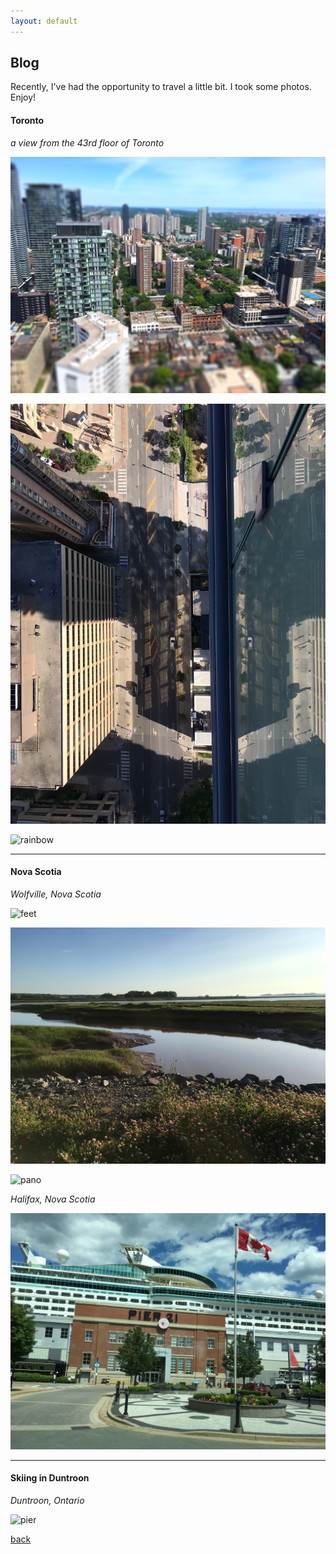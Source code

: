 ```yaml
---
layout: default
---
```


## Blog

Recently, I've had the opportunity to travel a little bit. I took some photos. Enjoy!

#### Toronto

_a view from the 43rd floor of Toronto_

![buildings](/assets/img/travel/Toronto/buildings.jpg)

![down](/assets/img/travel/Toronto/down.jpg)

![rainbow](/assets/img/travel/Toronto/rainbow.jpg)

***

#### Nova Scotia

_Wolfville, Nova Scotia_

![feet](/assets/img/travel/Nova_Scotia/feet.jpg)

![lake](/assets/img/travel/Nova_Scotia/lake.jpg)

![pano](/assets/img/travel/Nova_Scotia/pano.jpg)

_Halifax, Nova Scotia_

![pier](/assets/img/travel/Nova_Scotia/pier.jpg)

***

#### Skiing in Duntroon

_Duntroon, Ontario_

![pier](/assets/img/ski.jpg)

[back](./)
